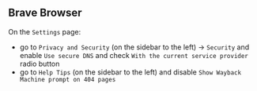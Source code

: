 ## Brave Browser

On the `Settings` page:
- go to `Privacy and Security` (on the sidebar to the left) -> `Security` and
  enable `Use secure DNS` and check `With the current service provider` radio
  button
- go to `Help Tips` (on the sidebar to the left) and disable
  `Show Wayback Machine prompt on 404 pages`
